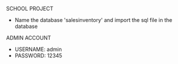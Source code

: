SCHOOL PROJECT

- Name the database 'salesinventory' and import the sql file in the database

ADMIN ACCOUNT

- USERNAME: admin
- PASSWORD: 12345
